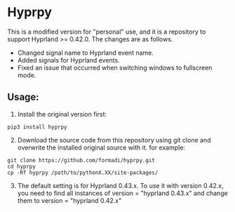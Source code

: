# Hyprpy

 This is a modified version for "personal" use, and it is a repository to support Hyprland >= 0.42.0. The changes are as follows.
- Changed signal name to Hyprland event name.
- Added signals for Hyprland events.
- Fixed an issue that occurred when switching windows to fullscreen mode.

## Usage:
1. Install the original version first:
```
pip3 install hyprpy
```

2. Download the source code from this repository using git clone and overwrite the installed original source with it.
for example:
```
git clone https://github.com/formadi/hyprpy.git
cd hyprpy
cp -Rf hyprpy /path/to/pythonX.XX/site-packages/
```

3. The default setting is for Hyprland 0.43.x. To use it with version 0.42.x, you need to find all instances of version = "hyprland 0.43.x" and change them to version = "hyprland 0.42.x"
